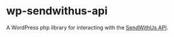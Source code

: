 # wp-sendwithus-api
A WordPress php library for interacting with the [SendWithUs API](https://www.sendwithus.com/docs/api#overview).
